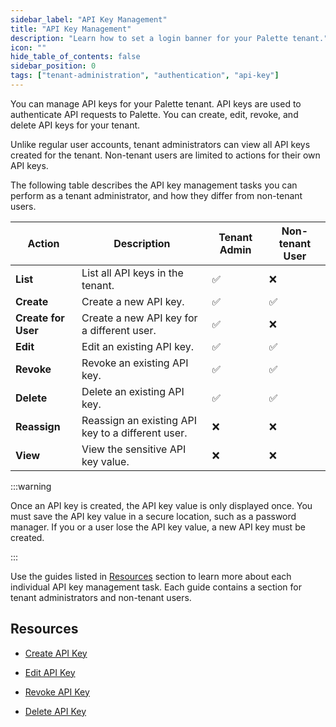 ```yaml
---
sidebar_label: "API Key Management"
title: "API Key Management"
description: "Learn how to set a login banner for your Palette tenant."
icon: ""
hide_table_of_contents: false
sidebar_position: 0
tags: ["tenant-administration", "authentication", "api-key"]
---
```


You can manage API keys for your Palette tenant. API keys are used to authenticate API requests to Palette. You can
create, edit, revoke, and delete API keys for your tenant.

Unlike regular user accounts, tenant administrators can view all API keys created for the tenant. Non-tenant users are
limited to actions for their own API keys.

The following table describes the API key management tasks you can perform as a tenant administrator, and how they
differ from non-tenant users.

| **Action**          | **Description**                                   | **Tenant Admin** | **Non-tenant User** |
| ------------------- | ------------------------------------------------- | ---------------- | ------------------- |
| **List**            | List all API keys in the tenant.                  | ✅               | ❌                  |
| **Create**          | Create a new API key.                             | ✅               | ✅                  |
| **Create for User** | Create a new API key for a different user.        | ✅               | ❌                  |
| **Edit**            | Edit an existing API key.                         | ✅               | ✅                  |
| **Revoke**          | Revoke an existing API key.                       | ✅               | ✅                  |
| **Delete**          | Delete an existing API key.                       | ✅               | ✅                  |
| **Reassign**        | Reassign an existing API key to a different user. | ❌               | ❌                  |
| **View**            | View the sensitive API key value.                 | ❌               | ❌                  |

:::warning

Once an API key is created, the API key value is only displayed once. You must save the API key value in a secure
location, such as a password manager. If you or a user lose the API key value, a new API key must be created.

:::

Use the guides listed in [Resources](#resources) section to learn more about each individual API key management task.
Each guide contains a section for tenant administrators and non-tenant users.

## Resources

- [Create API Key](../user-management/authentication/api-key/create-api-key.md)

- [Edit API Key](../user-management/authentication/api-key/modify-api-key.md)

- [Revoke API Key](../user-management/authentication/api-key/revoke-api-key.md)

- [Delete API Key](../user-management/authentication/api-key/delete-api-key.md)
